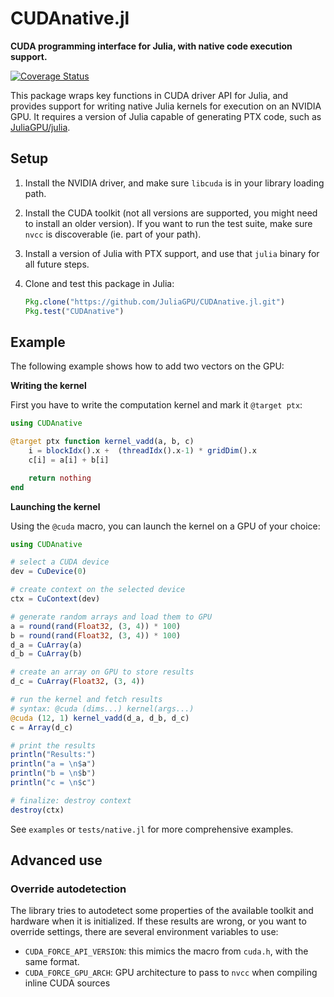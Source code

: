 # CUDAnative.jl

**CUDA programming interface for Julia, with native code execution support.**

[![Coverage Status](https://codecov.io/gh/JuliaGPU/CUDAnative.jl/coverage.svg)](https://codecov.io/gh/JuliaGPU/CUDAnative.jl)

This package wraps key functions in CUDA driver API for Julia, and provides
support for writing native Julia kernels for execution on an NVIDIA GPU. It
requires a version of Julia capable of generating PTX code, such as
[JuliaGPU/julia](https://github.com/JuliaGPU/julia).


## Setup

1. Install the NVIDIA driver, and make sure `libcuda` is in your library loading
   path.

2. Install the CUDA toolkit (not all versions are supported, you might need to install an
   older version). If you want to run the test suite, make sure `nvcc` is discoverable (ie.
   part of your path).

3. Install a version of Julia with PTX support, and use that `julia` binary for
   all future steps.

4. Clone and test this package in Julia:

   ```julia
   Pkg.clone("https://github.com/JuliaGPU/CUDAnative.jl.git")
   Pkg.test("CUDAnative")
   ```


## Example

The following example shows how to add two vectors on the GPU:

**Writing the kernel**

First you have to write the computation kernel and mark it `@target ptx`:

```julia
using CUDAnative

@target ptx function kernel_vadd(a, b, c)
    i = blockIdx().x +  (threadIdx().x-1) * gridDim().x
    c[i] = a[i] + b[i]

    return nothing
end

```

**Launching the kernel**

Using the `@cuda` macro, you can launch the kernel on a GPU of your choice:

```julia
using CUDAnative

# select a CUDA device
dev = CuDevice(0)

# create context on the selected device
ctx = CuContext(dev)

# generate random arrays and load them to GPU
a = round(rand(Float32, (3, 4)) * 100)
b = round(rand(Float32, (3, 4)) * 100)
d_a = CuArray(a)
d_b = CuArray(b)

# create an array on GPU to store results
d_c = CuArray(Float32, (3, 4))

# run the kernel and fetch results
# syntax: @cuda (dims...) kernel(args...)
@cuda (12, 1) kernel_vadd(d_a, d_b, d_c)
c = Array(d_c)

# print the results
println("Results:")
println("a = \n$a")
println("b = \n$b")
println("c = \n$c")

# finalize: destroy context
destroy(ctx)
```

See `examples` or `tests/native.jl` for more comprehensive examples.


## Advanced use

### Override autodetection

The library tries to autodetect some properties of the available toolkit and
hardware when it is initialized. If these results are wrong, or you want to
override settings, there are several environment variables to use:

* `CUDA_FORCE_API_VERSION`: this mimics the macro from `cuda.h`, with the same
  format.
* `CUDA_FORCE_GPU_ARCH`: GPU architecture to pass to `nvcc` when compiling
  inline CUDA sources

